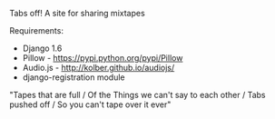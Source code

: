 Tabs off! A site for sharing mixtapes

Requirements:
* Django 1.6
* Pillow - https://pypi.python.org/pypi/Pillow
* Audio.js  - http://kolber.github.io/audiojs/
* django-registration module


"Tapes that are full / Of the Things we can't say to each other / Tabs pushed off / So you can't tape over it ever"
